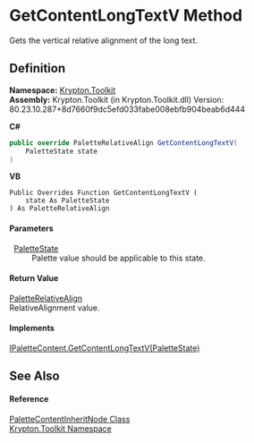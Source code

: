 # GetContentLongTextV Method


Gets the vertical relative alignment of the long text.



## Definition
**Namespace:** <a href="79d2eac2-21f4-54ff-7552-b20c33c30600.md">Krypton.Toolkit</a>  
**Assembly:** Krypton.Toolkit (in Krypton.Toolkit.dll) Version: 80.23.10.287+8d7660f9dc5efd033fabe008ebfb904beab6d444

**C#**
``` C#
public override PaletteRelativeAlign GetContentLongTextV(
	PaletteState state
)
```
**VB**
``` VB
Public Overrides Function GetContentLongTextV ( 
	state As PaletteState
) As PaletteRelativeAlign
```



#### Parameters
<dl><dt>  <a href="93e626cd-00cf-240e-06c6-ab4d47e982ba.md">PaletteState</a></dt><dd>Palette value should be applicable to this state.</dd></dl>

#### Return Value
<a href="6b948519-dac0-d559-fd67-0c859be1aa1d.md">PaletteRelativeAlign</a>  
RelativeAlignment value.

#### Implements
<a href="a9d4affb-a0b0-ec08-777f-40722e3e09cf.md">IPaletteContent.GetContentLongTextV(PaletteState)</a>  


## See Also


#### Reference
<a href="89f41ad6-8af7-9c0b-77bf-229a987368c3.md">PaletteContentInheritNode Class</a>  
<a href="79d2eac2-21f4-54ff-7552-b20c33c30600.md">Krypton.Toolkit Namespace</a>  
